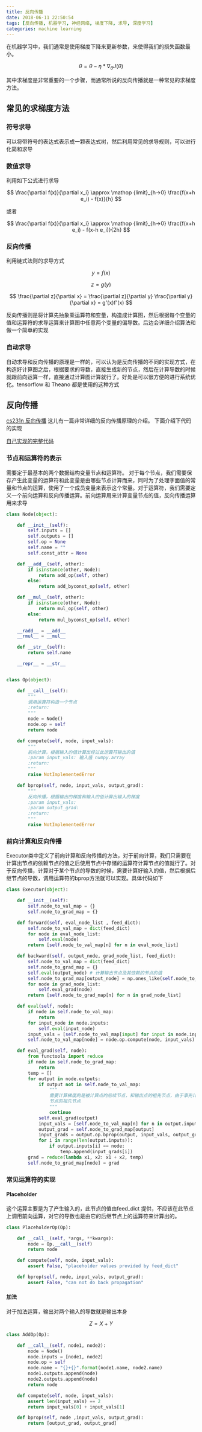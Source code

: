 ```yaml
---
title: 反向传播
date: 2018-06-11 22:50:54
tags: [反向传播, 机器学习, 神经网络, 梯度下降, 求导, 深度学习]
categories: machine learning
---
```


在机器学习中，我们通常是使用梯度下降来更新参数，来使得我们的损失函数最小。

$$
\theta = \theta -  \eta*\nabla_{\theta}J(\theta)
$$

其中求梯度是非常重要的一个步骤，而通常所说的反向传播就是一种常见的求梯度方法。

## 常见的求梯度方法

### 符号求导

可以将带符号的表达式表示成一颗表达式树，然后利用常见的求导规则，可以进行化简和求导

### 数值求导

利用如下公式进行求导

$$
\frac{\partial f(x)}{\partial x_i} \approx \mathop {limit}_{h->0} \frac{f(x+h e_i) - f(x)}{h}
$$

或者

$$
\frac{\partial f(x)}{\partial x_i} \approx \mathop {limit}_{h->0} \frac{f(x+h e_i) - f(x-h e_i)}{2h}
$$

### 反向传播

利用链式法则的求导方式

$$
y=f(x)
$$

$$
z=g(y)
$$

$$
\frac{\partial z}{\partial x} = \frac{\partial z}{\partial y}  \frac{\partial y}{\partial x} = g'(x)f'(x) 
$$

反向传播则是将计算先抽象乘运算符和变量，构造成计算图，然后根据每个变量的值和运算符的求导运算来计算图中任意两个变量的偏导数。后边会详细介绍算法和做一个简单的实现

### 自动求导

自动求导和反向传播的原理是一样的，可以认为是反向传播的不同的实现方式，在构造好计算图之后，根据要求的导数，直接生成新的节点，然后在计算导数的时候就跟前向运算一样，直接通过计算图计算就行了。好处是可以很方便的进行系统优化。tensorflow 和 Theano 都是使用的这种方式


## 反向传播

[cs231n 反向传播](http://cs231n.github.io/optimization-2/) 这儿有一篇非常详细的反向传播原理的介绍。 下面介绍下代码的实现

[自己实现的完整代码](https://github.com/xiejun901/ToyDL/blob/master/python/back_prop.py)

### 节点和运算符的表示

需要定于最基本的两个数据结构变量节点和运算符。
对于每个节点，我们需要保存产生此变量的运算符和此变量是由哪些节点计算而来，同时为了处理字面值的常量和节点的运算，使用了一个成员变量来表示这个常量。对于运算符，我们需要定义一个前向运算和反向传播运算。前向运算用来计算变量节点的值，反向传播运算用来求导

```python
class Node(object):

    def __init__(self):
        self.inputs = []
        self.outputs = []
        self.op = None
        self.name = ""
        self.const_attr = None

    def __add__(self, other):
        if isinstance(other, Node):
            return add_op(self, other)
        else:
            return add_byconst_op(self, other)

    def __mul__(self, other):
        if isinstance(other, Node):
            return mul_op(self, other)
        else:
            return mul_byconst_op(self, other)

    __radd__ = __add__
    __rmul__ = __mul__

    def __str__(self):
        return self.name

    __repr__ = __str__


class Op(object):

    def __call__(self):
        """
        调用运算符构造一个节点
        :return:
        """
        node = Node()
        node.op = self
        return node

    def compute(self, node, input_vals):
        """
        前向计算，根据输入的值计算出经过此运算符输出的值
        :param input_vals: 输入值 numpy.array
        :return:
        """
        raise NotImplementedError

    def bprop(self, node, input_vals, output_grad):
        """
        反向传播，根据输出的梯度和输入的值计算出输入的梯度
        :param input_vals:
        :param output_grad:
        :return:
        """
        raise NotImplementedError
```

### 前向计算和反向传播

Executor类中定义了前向计算和反向传播的方法，对于前向计算，我们只需要在计算出节点的依赖节点的值之后使用节点中存储的运算符计算节点的值就行了。对于反向传播，计算对于某个节点的导数的时候，需要计算好输入的值，然后根据后继节点的导数，调用运算符的bprop方法就可以实现。具体代码如下

```python
class Executor(object):

    def __init__(self):
        self.node_to_val_map = {}
        self.node_to_grad_map = {}

    def forward(self, eval_node_list , feed_dict):
        self.node_to_val_map = dict(feed_dict)
        for node in eval_node_list:
            self.eval(node)
        return [self.node_to_val_map[n] for n in eval_node_list]

    def backward(self, output_node, grad_node_list, feed_dict):
        self.node_to_val_map = dict(feed_dict)
        self.node_to_grad_map = {}
        self.eval(output_node) # 计算输出节点及其依赖的节点的值
        self.node_to_grad_map[output_node] = np.ones_like(self.node_to_val_map[output_node])
        for node in grad_node_list:
            self.eval_grad(node)
        return [self.node_to_grad_map[n] for n in grad_node_list]

    def eval(self, node):
        if node in self.node_to_val_map:
            return
        for input_node in node.inputs:
            self.eval(input_node)
        input_vals = [self.node_to_val_map[input] for input in node.inputs]
        self.node_to_val_map[node] = node.op.compute(node, input_vals)

    def eval_grad(self, node):
        from functools import reduce
        if node in self.node_to_grad_map:
            return
        temp = []
        for output in node.outputs:
            if output not in self.node_to_val_map:
                """
                需要计算梯度的是被计算点的后续节点，和输出点的祖先节点，由于事先计算过输出节点的值，如果在值table里面不存在，则不是输出
                节点的祖先节点
                """
                continue
            self.eval_grad(output)
            input_vals = [self.node_to_val_map[n] for n in output.inputs]
            output_grad = self.node_to_grad_map[output]
            input_grads = output.op.bprop(output, input_vals, output_grad)
            for i in range(len(output.inputs)):
                if output.inputs[i] == node:
                    temp.append(input_grads[i])
        grad = reduce(lambda x1, x2: x1 + x2, temp)
        self.node_to_grad_map[node] = grad

```

### 常见运算符的实现


#### Placeholder

这个运算主要是为了产生输入的，此节点的值由feed_dict 提供，不应该在此节点上调用前向运算，对它的导数也是由它的后继节点上的运算符来计算出的。

```python
class PlaceholderOp(Op):

    def __call__(self, *args, **kwargs):
        node = Op.__call__(self)
        return node

    def compute(self, node, input_vals):
        assert False, "placeholder values provided by feed_dict"

    def bprop(self, node, input_vals, output_grad):
        assert False, "can not do back propagation"
```


#### 加法

对于加法运算，输出对两个输入的导数就是输出本身

$$
Z = X + Y
$$


```python
class AddOp(Op):

    def __call__(self, node1, node2):
        node = Node()
        node.inputs = [node1, node2]
        node.op = self
        node.name = "{}+{}".format(node1.name, node2.name)
        node1.outputs.append(node)
        node2.outputs.append(node)
        return node

    def compute(self, node, input_vals):
        assert len(input_vals) == 2
        return input_vals[0] + input_vals[1]

    def bprop(self, node ,input_vals, output_grad):
        return [output_grad, output_grad]
```